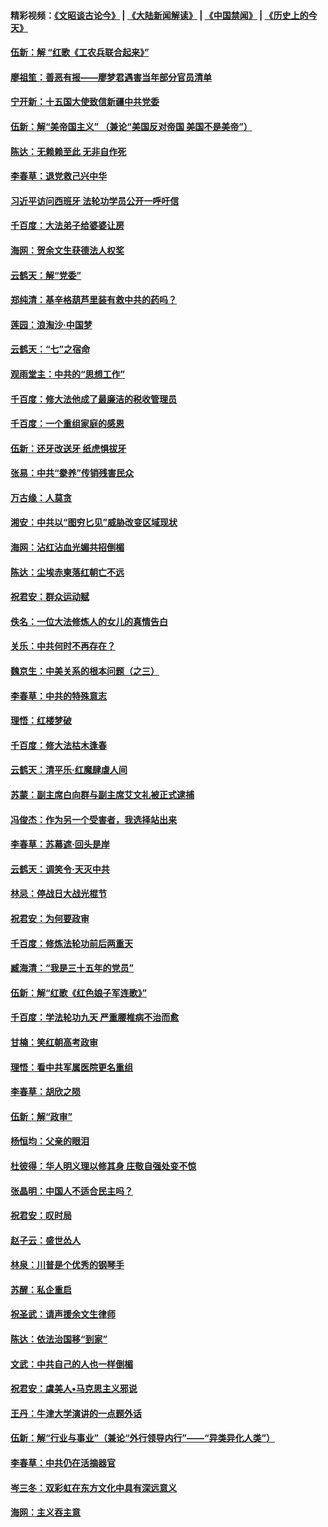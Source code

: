 #### 精彩视频：[《文昭谈古论今》](https://github.com/gfw-breaker/wenzhao/blob/master/README.md?t=11271231) | [《大陆新闻解读》](https://github.com/gfw-breaker/ntdtv-comedy/blob/master/README.md?t=11271231) | [《中国禁闻》](https://github.com/gfw-breaker/ntdtv-news/blob/master/README.md?t=11271231) | [《历史上的今天》](https://github.com/gfw-breaker/today-in-history/blob/master/README.md?t=11271231) 

#### [伍新：解 “红歌《工农兵联合起来》”](../pages/nsc993/n10876264.md?t=11271231) 

#### [廖祖笙：善恶有报——廖梦君遇害当年部分官员清单](../pages/nsc993/n10876221.md?t=11271231) 

#### [宁开新：十五国大使致信新疆中共党委](../pages/nsc993/n10876212.md?t=11271231) 

#### [伍新：解“美帝国主义” （兼论“美国反对帝国 美国不是美帝”）](../pages/nsc993/n10874688.md?t=11271231) 

#### [陈达：无赖赖至此 无非自作死](../pages/nsc993/n10874640.md?t=11271231) 

#### [李春草：退党救己兴中华](../pages/nsc993/n10874600.md?t=11271231) 

#### [习近平访问西班牙 法轮功学员公开一呼吁信](../pages/nsc993/n10873818.md?t=11271231) 

#### [千百度：大法弟子给婆婆让房](../pages/nsc993/n10870567.md?t=11271231) 

#### [海网：贺余文生获德法人权奖](../pages/nsc993/n10869990.md?t=11271231) 

#### [云鹤天：解“党委”](../pages/nsc993/n10869977.md?t=11271231) 

#### [郑纯清：基辛格葫芦里装有救中共的药吗？](../pages/nsc993/n10868192.md?t=11271231) 

#### [莲园：浪淘沙‧中国梦](../pages/nsc993/n10868184.md?t=11271231) 

#### [云鹤天：“七”之宿命](../pages/nsc993/n10868163.md?t=11271231) 

#### [观雨堂主：中共的“思想工作”](../pages/nsc993/n10868076.md?t=11271231) 

#### [千百度：修大法他成了最廉洁的税收管理员](../pages/nsc993/n10867964.md?t=11271231) 

#### [千百度：一个重组家庭的感恩](../pages/nsc993/n10865204.md?t=11271231) 

#### [伍新：还牙改送牙 纸虎惧拔牙](../pages/nsc993/n10863679.md?t=11271231) 

#### [张易：中共“豢养”传销残害民众](../pages/nsc993/n10864740.md?t=11271231) 

#### [万古缘：人莫贪](../pages/nsc993/n10863667.md?t=11271231) 

#### [湘安：中共以“图穷匕见”威胁改变区域现状](../pages/nsc993/n10864609.md?t=11271231) 

#### [海网：沾红沾血光媚共招倒楣](../pages/nsc993/n10863591.md?t=11271231) 

#### [陈达：尘埃赤柬落红朝亡不远](../pages/nsc993/n10863562.md?t=11271231) 

#### [祝君安：群众运动赋](../pages/nsc993/n10863448.md?t=11271231) 

#### [佚名：一位大法修炼人的女儿的真情告白](../pages/nsc993/n10861395.md?t=11271231) 

#### [关乐：中共何时不再存在？](../pages/nsc993/n10860742.md?t=11271231) 

#### [魏京生：中美关系的根本问题（之三）](../pages/nsc993/n10860643.md?t=11271231) 

#### [李春草：中共的特殊意志](../pages/nsc993/n10860705.md?t=11271231) 

#### [理悟：红楼梦破](../pages/nsc993/n10855545.md?t=11271231) 

#### [千百度：修大法枯木逢春](../pages/nsc993/n10855876.md?t=11271231) 

#### [云鹤天：清平乐‧红魔肆虐人间](../pages/nsc993/n10855540.md?t=11271231) 

#### [苏蒙：副主席白向群与副主席艾文礼被正式逮捕](../pages/nsc993/n10853816.md?t=11271231) 

#### [冯俊杰：作为另一个受害者，我选择站出来](../pages/nsc993/n10854203.md?t=11271231) 

#### [李春草：苏幕遮‧回头是岸](../pages/nsc993/n10853697.md?t=11271231) 

#### [云鹤天：调笑令‧天灭中共](../pages/nsc993/n10852934.md?t=11271231) 

#### [林忌：停战日大战光棍节](../pages/nsc993/n10852809.md?t=11271231) 

#### [祝君安：为何要政审](../pages/nsc993/n10852927.md?t=11271231) 

#### [千百度：修炼法轮功前后两重天](../pages/nsc993/n10851915.md?t=11271231) 

#### [臧海清：“我是三十五年的党员”](../pages/nsc993/n10851897.md?t=11271231) 

#### [伍新：解“红歌《红色娘子军连歌》”](../pages/nsc993/n10848346.md?t=11271231) 

#### [千百度：学法轮功九天 严重腰椎病不治而愈](../pages/nsc993/n10848063.md?t=11271231) 

#### [甘楠：笑红朝高考政审](../pages/nsc993/n10848051.md?t=11271231) 

#### [理悟：看中共军属医院更名重组](../pages/nsc993/n10845990.md?t=11271231) 

#### [李春草：胡欣之陨](../pages/nsc993/n10845983.md?t=11271231) 

#### [伍新：解“政审”](../pages/nsc993/n10845884.md?t=11271231) 

#### [杨恒均：父亲的眼泪](../pages/nsc993/n10845825.md?t=11271231) 

#### [杜彼得：华人明义理以修其身 庄敬自强处变不惊](../pages/nsc993/n10844569.md?t=11271231) 

#### [张晶明：中国人不适合民主吗？](../pages/nsc993/n10842769.md?t=11271231) 

#### [祝君安：叹时局](../pages/nsc993/n10840922.md?t=11271231) 

#### [赵子云：盛世怂人](../pages/nsc993/n10840892.md?t=11271231) 

#### [林泉：川普是个优秀的钢琴手](../pages/nsc993/n10840404.md?t=11271231) 

#### [苏醒：私企重启](../pages/nsc993/n10837387.md?t=11271231) 

#### [祝圣武：请声援余文生律师](../pages/nsc993/n10837318.md?t=11271231) 

#### [陈达：依法治国移“到家”](../pages/nsc993/n10837376.md?t=11271231) 

#### [文武：中共自己的人也一样倒楣](../pages/nsc993/n10835647.md?t=11271231) 

#### [祝君安：虞美人•马克思主义邪说](../pages/nsc993/n10835625.md?t=11271231) 

#### [王丹：牛津大学演讲的一点题外话](../pages/nsc993/n10835528.md?t=11271231) 

#### [伍新：解“行业与事业”（兼论“外行领导内行”——“异类异化人类”）](../pages/nsc993/n10835462.md?t=11271231) 

#### [李春草：中共仍在活摘器官](../pages/nsc993/n10832561.md?t=11271231) 

#### [岑三冬：双彩虹在东方文化中具有深远意义](../pages/nsc993/n10832544.md?t=11271231) 

#### [海网：主义吞主意](../pages/nsc993/n10832535.md?t=11271231) 

